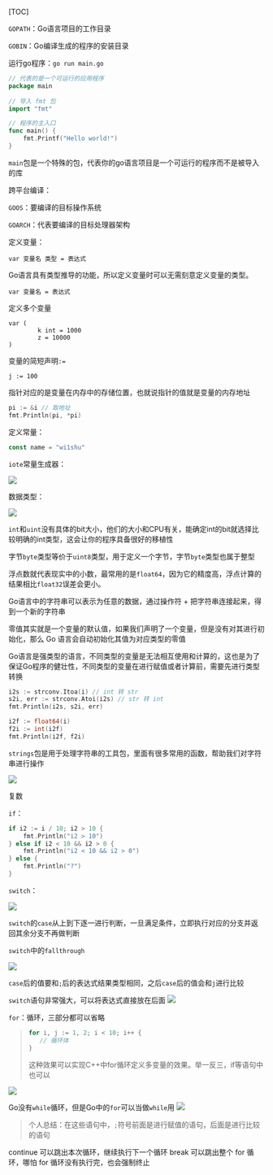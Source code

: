 [TOC]

`GOPATH`：Go语言项目的工作目录

`GOBIN`：Go编译生成的程序的安装目录

运行go程序：`go run main.go`

```go
// 代表的是一个可运行的应用程序
package main
 
// 导入 fmt 包
import "fmt"

// 程序的主入口
func main() {
	fmt.Printf("Hello world!")
}
```

`main`包是一个特殊的包，代表你的go语言项目是一个可运行的程序而不是被导入的库

跨平台编译：

`GOOS`：要编译的目标操作系统

`GOARCH`：代表要编译的目标处理器架构

定义变量：

```
var 变量名 类型 = 表达式
```

Go语言具有类型推导的功能，所以定义变量时可以无需刻意定义变量的类型。

```
var 变量名 = 表达式
```

定义多个变量

```
var (
		k int = 1000
		z = 10000
)
```

变量的简短声明`:=`

```
j := 100
```

指针对应的是变量在内存中的存储位置，也就说指针的值就是变量的内存地址

```go
pi := &i // 取地址
fmt.Println(pi, *pi)
```

定义常量：

```go
const name = "wi1shu"
```

`iote`常量生成器：

![](https://github.com/wi1shu7/day_day_up/blob/main/daydayup.assets/image-20230804161918460-16911371597571.png)

数据类型：

![](https://github.com/wi1shu7/day_day_up/blob/main/daydayup.assets/image-20230804160826697.png)

`int`和`uint`没有具体的bit大小，他们的大小和CPU有关，能确定int的bit就选择比较明确的int类型，这会让你的程序具备很好的移植性

字节`byte`类型等价于`uint8`类型，用于定义一个字节，字节`byte`类型也属于整型

浮点数就代表现实中的小数，最常用的是`float64`，因为它的精度高，浮点计算的结果相比`float32`误差会更小。

Go语言中的字符串可以表示为任意的数据，通过操作符 + 把字符串连接起来，得到一个新的字符串

零值其实就是一个变量的默认值，如果我们声明了一个变量，但是没有对其进行初始化，那么 Go 语言会自动初始化其值为对应类型的零值

Go语言是强类型的语言，不同类型的变量是无法相互使用和计算的，这也是为了保证Go程序的健壮性，不同类型的变量在进行赋值或者计算前，需要先进行类型转换

```go
i2s := strconv.Itoa(i) // int 转 str
s2i, err := strconv.Atoi(i2s) // str 转 int
fmt.Println(i2s, s2i, err)

i2f := float64(i)
f2i := int(i2f)
fmt.Println(i2f, f2i)
```

`strings`包是用于处理字符串的工具包，里面有很多常用的函数，帮助我们对字符串进行操作

![](https://github.com/wi1shu7/day_day_up/blob/main/daydayup.assets/image-20230804162455322.png)

复数

`if`：

```go
if i2 := i / 10; i2 > 10 {
	fmt.Println("i2 > 10")
} else if i2 < 10 && i2 > 0 {
	fmt.Println("i2 < 10 && i2 > 0")
} else {
	fmt.Println("?")
}
```

`switch`：

![](https://github.com/wi1shu7/day_day_up/blob/main/daydayup.assets/image-20230804213053596.png)

`switch`的`case`从上到下逐一进行判断，一旦满足条件，立即执行对应的分支并返回其余分支不再做判断

`switch`中的`fallthrough`

![](https://github.com/wi1shu7/day_day_up/blob/main/daydayup.assets/image-20230804213210493.png)

`case`后的值要和`;`后的表达式结果类型相同，之后`case`后的值会和`j`进行比较

`switch`语句非常强大，可以将表达式直接放在后面
![](https://github.com/wi1shu7/day_day_up/blob/main/daydayup.assets/image-20230804213448271.png)

 `for`：循环，三部分都可以省略

>```go
>for i, j := 1, 2; i < 10; i++ {
>    // 循环体 
>}
>```
>
>这种效果可以实现C++中for循环定义多变量的效果。举一反三，if等语句中也可以

![](https://github.com/wi1shu7/day_day_up/blob/main/daydayup.assets/image-20230804213913824.png)

Go没有`while`循环，但是Go中的`for`可以当做`while`用
![](https://github.com/wi1shu7/day_day_up/blob/main/daydayup.assets/image-20230804213956832.png)

>个人总结：在这些语句中，`;`符号前面是进行赋值的语句，后面是进行比较的语句

continue 可以跳出本次循环，继续执行下一个循环
break 可以跳出整个 for 循环，哪怕 for 循环没有执行完，也会强制终止